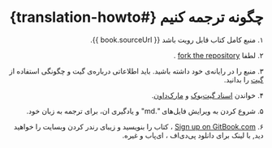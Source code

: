 <div dir=rtl>

# چگونه ترجمه کنیم  {#translation-howto}
۱. منبع کامل کتاب قابل رویت باشد  {{ book.sourceUrl }}.

۲. لطفا [fork the repository](https://help.github.com/articles/fork-a-repo) .

۳.  منبع را در رایانه‌ی خود داشته باشید. باید اطلاعاتی درباره‌ی گیت و چگونگی استفاده از  [گیت](http://www.git-scm.com) را بدانید.

۴. خواندن  [اسناد گیت‌بوک](https://help.gitbook.com) و [مارک‌داون](https://help.gitbook.com/format/markdown.html).

۵. شروع کردن به ویرایش فایل‌های ".md" و یادگیری ان، برای ترجمه به زبان خود.

۶. [Sign up on GitBook.com](https://www.gitbook.com) ، کتاب را بنویسید و زیبای رندر کردن وبسایت را  خواهید دید, با لینک برای دانلود پی‌دی‌اف ، ای‌پاب و غیره.

